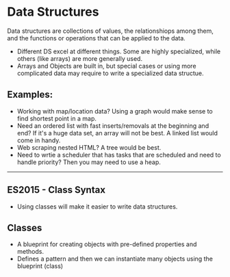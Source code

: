 # Data Structures

Data structures are collections of values, the relationshiops among them, and the functions or operations that can be applied to the data.

- Different DS excel at different things. Some are highly specialized, while others (like arrays) are more generally used.
- Arrays and Objects are built in, but special cases or using more complicated data may require to write a specialized data structue.

## Examples:

- Working with map/location data? Using a graph would make sense to find shortest point in a map.
- Need an ordered list with fast inserts/removals at the beginning and end? If it's a huge data set, an array will not be best. A linked list would come in handy.
- Web scraping nested HTML? A tree would be best.
- Need to wrtie a scheduler that has tasks that are scheduled and need to handle priority? Then you may need to use a heap.

---

## ES2015 - Class Syntax

- Using classes will make it easier to write data structures.

## Classes

- A blueprint for creating objects with pre-defined properties and methods.
- Defines a pattern and then we can instantiate many objects using the blueprint (class)
